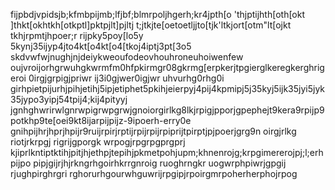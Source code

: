 fijpbdjvpidsjb;kfmbpijmb;lfjbf;blmrpoljhgerh;kr4jpth[o
'thjptijhth[oth[okt
]thkt[okhtkh[otkptl]pktpjlt]pjltj
t;jtkjte[oetoetljjto[tjk'ltkjort[otm"lt[ojkt tkhjrpmtjhpoer;r rijpky5poy[lo5y 5kynj35ijyp4jto4kt[o4kt[o4[tkoj4iptj3pt[3o5
skdvwfwjnughjnjdeiykweoufodeovhouhroneuhoiwenfew
oujvroijorhgrwuhgkwrmfm0hfpkirmgr08gkrmg[erpkerjtpgierglkeregkerghrigeroi 0irgjgrpigjpriwr ij3i0gjwer0igjwr uhvurhg0rhg0i
girhpietpijurhjpihjetihj5ipjetiphet5pkihjeierpyj4pij4kpmipj5j35kyj5ijk35jyi5jyk35jypo3yipj54tpij4;kij4pityyj
jgnhghwrirwlgnrwpigrwpgrwjgnoiorgirlkg8lkjrpigjpporjgpephejt9kera9rpijp9potkhp9te[oei9kt8ijarpijpijz-9ipoerh-erry0e
gnihpijhrjhprjhpijr9ruijrpirjrptijrpijrpijrpiprijtpirptjpjpoerjgrg9n oirgjrlkg riotjrkrpgj rigrijgporgk wrpogjrpgrpgprgprj
kjiprlkntiptktihjpitjhjethpjtepihjpkmetpohjupm;khnenrojg;krpgimererojpj;l;erhpijpo
pipjgijrjhjrkngrhgoirhkrrgnroig ruoghrngkr uogwrphpiwrjgpgij rjughpirghrgri rghorurhgourwhguwrijrpgipjrpoirgmrpoherherphojrpog
